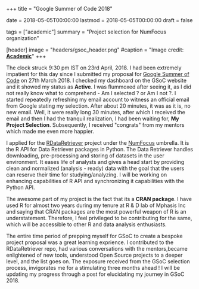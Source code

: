 +++
title = "Google Summer of Code 2018"

date = 2018-05-05T00:00:00
lastmod = 2018-05-05T00:00:00
draft = false

tags = ["academic"]
summary = "Project selection for NumFocus organization"

[header]
image = "headers/gsoc_header.png"
#caption = "Image credit: [**Academic**](https://github.com/gcushen/hugo-academic/)"
+++

The clock struck 9:30 pm IST on 23rd April, 2018. I had been extremely impatient for this day since I submitted my proposal for [Google Summer of Code](https://summerofcode.withgoogle.com/) on 27th March 2018. I checked my dashboard on the GSoC website and it showed my status as **Active**. I was flummoxed after seeing it, as I did not really know what to comprehend -  Am I selected ? or Am I not ?. I started repeatedly refreshing my email account to witness an official email from Google stating my selection. After about 20 minutes, it was as it is, no new email. Well, it were really long 30 minutes, after which I received the email and then I had the tranquil realization, I had been waiting for, **My Project Selection**. Subsequently, I received "congrats" from my mentors which made me even more happier. 

I applied for the [RDataRetriever](http://www.data-retriever.org/) project under the [NumFocus](https://www.numfocus.org/) umbrella. It is the R API for Data Retriever packages in Python. The Data Retriever handles downloading, pre-processing and storing of datasets in the user environment. It eases life of analysts and gives a head start by providing clean and normalized (analysis - ready) data with the goal that the users can reserve their time for studying/analyzing. I will be working on enhancing capabilities of R API and synchronizing it capabilities with the Python API. 

The awesome part of my project is the fact that its a **CRAN package**. I have used R for almost two years during my tenure at R & D lab of Mphasis Inc and saying that CRAN packages are the most powerful weapon of R is an understatement. Therefore, I feel privileged to be contributing for the same, which will be accessible to other R and data analysis enthusiasts. 

The entire time period of prepping myself for GSoC to create a bespoke project proposal was a great learning exprience. I contributed to the RDataRetriever repo, had various conversations with the mentors,became enlightened of new tools, understood Open Source projects to a deeper level, and the list goes on. The exposure received from the GSoC selection process, invigorates me for a stimulating three months ahead ! I will be updating my progress through a post for elucidating my journey in GSoC 2018. 
